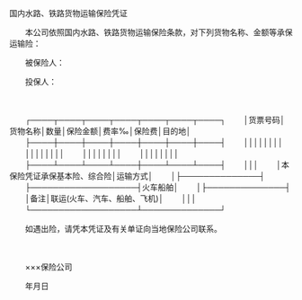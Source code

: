 



国内水路、铁路货物运输保险凭证



 

　　本公司依照国内水路、铁路货物运输保险条款，对下列货物名称、金额等承保运输险：　　

　　被保险人：

　　投保人：

　　


　　┌────┬────┬────┬────┬────┬────┬────┐
　　│货票号码│货物名称│数量│保险金额│费率‰│保险费│目的地│
　　├────┼────┼────┼────┼────┼────┼────┤
　　││││││││
　　││││││││
　　││││││││
　　││││││││
　　├────┴────┴────┴────┼────┴────┴────┤
　　│││
　　│本保险凭证承保基本险、综合险│运输方式│
　　│├──────────────┤
　　├───────────────────┤火车船舶│
　　│├──────────────┤
　　│备注│联运(火车、汽车、船舶、飞机)│
　　│││
　　└───────────────────┴──────────────┘
　　


　　如遇出险，请凭本凭证及有关单证向当地保险公司联系。

　　

　　×××保险公司

　　年月日